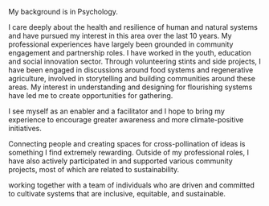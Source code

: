 My background is in Psychology. 

I care deeply about the health and resilience of human and natural systems and have pursued my interest in this area over the last 10 years. My professional experiences have largely been grounded in community engagement and partnership roles. I have worked in the youth, education and social innovation sector. Through volunteering stints and side projects, I have been engaged in discussions around food systems and regenerative agriculture, involved in storytelling and building communities around these areas. My interest in understanding and designing for flourishing systems have led me to create opportunities for gathering.

I see myself as an enabler and a facilitator and I hope to bring my experience to encourage greater awareness and more climate-positive initiatives.

Connecting people and creating spaces for cross-pollination of ideas is something I find extremely rewarding. Outside of my professional roles, I have also actively participated in and supported various community projects, most of which are related to sustainability.

 working together with a team of individuals who are driven and committed to cultivate systems that are inclusive, equitable, and sustainable.